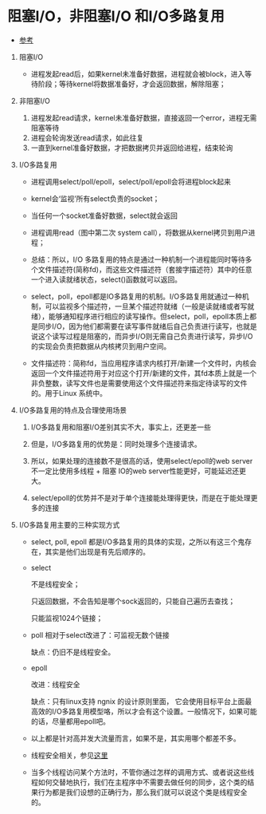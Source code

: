 # 阻塞I/O，非阻塞I/O 和I/O多路复用

- [参考](https://www.jianshu.com/p/3137248d9ac5)
1. 阻塞I/O
    - 进程发起read后，如果kernel未准备好数据，进程就会被block，进入等待阶段；等待kernel将数据准备好，才会返回数据，解除阻塞；

2. 非阻塞I/O
    1. 进程发起read请求，kernel未准备好数据，直接返回一个error，进程无需阻塞等待
    2. 进程会轮询发送read请求，如此往复
    3. 一直到kernel准备好数据，才把数据拷贝并返回给进程，结束轮询


3. I/O多路复用
    
    - 进程调用select/poll/epoll，select/poll/epoll会将进程block起来

    - kernel会‘监视’所有select负责的socket；

    - 当任何一个socket准备好数据，select就会返回

    - 进程调用read（图中第二次 system call），将数据从kernel拷贝到用户进程；

    - 总结：所以，I/O 多路复用的特点是通过一种机制一个进程能同时等待多个文件描述符(简称fd)，而这些文件描述符（套接字描述符）其中的任意一个进入读就绪状态，select()函数就可以返回。

    - select，poll，epoll都是IO多路复用的机制。I/O多路复用就通过一种机制，可以监视多个描述符，一旦某个描述符就绪（一般是读就绪或者写就绪），能够通知程序进行相应的读写操作。但select，poll，epoll本质上都是同步I/O，因为他们都需要在读写事件就绪后自己负责进行读写，也就是说这个读写过程是阻塞的，而异步I/O则无需自己负责进行读写，异步I/O的实现会负责把数据从内核拷贝到用户空间。 

    - 文件描述符：简称fd，当应用程序请求内核打开/新建一个文件时，内核会返回一个文件描述符用于对应这个打开/新建的文件，其fd本质上就是一个非负整数，读写文件也是需要使用这个文件描述符来指定待读写的文件的。用于Linux 系统中。

4. I/O多路复用的特点及合理使用场景
    1. I/O多路复用和阻塞I/O差别其实不大，事实上，还更差一些

    2. 但是，I/O多路复用的优势是：同时处理多个连接请求。

    3. 所以，如果处理的连接数不是很高的话，使用select/epoll的web server不一定比使用多线程 + 阻塞 IO的web server性能更好，可能延迟还更大。

    4. select/epoll的优势并不是对于单个连接能处理得更快，而是在于能处理更多的连接

5. I/O多路复用主要的三种实现方式

    - select, poll, epoll 都是I/O多路复用的具体的实现，之所以有这三个鬼存在，其实是他们出现是有先后顺序的。

    - select

        不是线程安全；

        只返回数据，不会告知是哪个sock返回的，只能自己遍历去查找；

        只能监视1024个链接；

    - poll
        相对于select改进了：可监视无数个链接

        缺点：仍旧不是线程安全。

    - epoll

        改进：线程安全

        缺点：只有linux支持
        ngnix 的设计原则里面， 它会使用目标平台上面最高效的I/O多路复用模型咯，所以才会有这个设置。一般情况下，如果可能的话，尽量都用epoll吧。

    - 以上都是针对高并发大流量而言，如果不是，其实用哪个都差不多。
    
    - 线程安全相关，参见[这里](https://blog.csdn.net/csdnnews/article/details/82321777)
    - 当多个线程访问某个方法时，不管你通过怎样的调用方式、或者说这些线程如何交替地执行，我们在主程序中不需要去做任何的同步，这个类的结果行为都是我们设想的正确行为，那么我们就可以说这个类是线程安全的。  